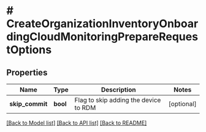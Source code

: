 # # CreateOrganizationInventoryOnboardingCloudMonitoringPrepareRequestOptions

## Properties

Name | Type | Description | Notes
------------ | ------------- | ------------- | -------------
**skip_commit** | **bool** | Flag to skip adding the device to RDM | [optional]

[[Back to Model list]](../../README.md#models) [[Back to API list]](../../README.md#endpoints) [[Back to README]](../../README.md)
